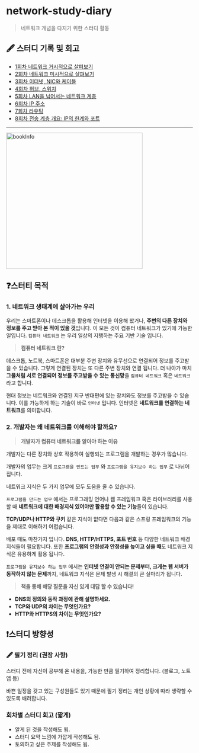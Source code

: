 # network-study-diary

> 네트워크 개념을 다지기 위한 스터디 활동

## 🖋️ 스터디 기록 및 회고

 - [1회차 네트워크 거시적으로 살펴보기](https://github.com/silberbullet/network-study-diary/blob/main/network_study/1_2_%EB%84%A4%ED%8A%B8%EC%9B%8C%ED%81%AC_%EA%B1%B0%EC%8B%9C%EC%A0%81%EC%9C%BC%EB%A1%9C_%EC%82%B4%ED%8E%B4%EB%B3%B4%EA%B8%B0.md)
 - [2회차 네트워크 미시적으로 살펴보기](https://github.com/silberbullet/network-study-diary/blob/main/network_study/1_3_%EB%84%A4%ED%8A%B8%EC%9B%8C%ED%81%AC_%EB%AF%B8%EC%8B%9C%EC%A0%81%EC%9C%BC%EB%A1%9C_%EC%82%B4%ED%8E%B4%EB%B3%B4%EA%B8%B0.md)
 - [3회차 이더넷, NIC와 케이블](https://github.com/silberbullet/network-study-diary/blob/main/network_study/2_1%EA%B3%BC_2_%EC%9D%B4%EB%8D%94%EB%84%B7_NIC%EC%99%80%EC%BC%80%EC%9D%B4%EB%B8%94.md)
 - [4회차 허브, 스위치](https://github.com/silberbullet/network-study-diary/blob/main/network_study/2_3%EA%B3%BC_4_%ED%97%88%EB%B8%8C_%EC%8A%A4%EC%9C%84%EC%B9%98.md)
 - [5회차 LAN을 넘어서는 네트워크 계층](https://github.com/silberbullet/network-study-diary/blob/main/network_study/3_1_LAN%EC%9D%84_%EB%84%98%EC%96%B4%EC%84%9C%EB%8A%94_%EB%84%A4%ED%8A%B8%EC%9B%8C%ED%81%AC_%EA%B3%84%EC%B8%B5.md)
 - [6회차 IP 주소](https://github.com/silberbullet/network-study-diary/blob/main/network_study/3_2_IP_%EC%A3%BC%EC%86%8C.md)
 - [7회차 라우팅](https://github.com/silberbullet/network-study-diary/blob/main/network_study/3_3_%EB%9D%BC%EC%9A%B0%ED%8C%85.md)
 - [8회차 전송 계층 개요: IP의 한계와 포트]()
---

<img width="368" alt="bookInfo" src="https://github.com/user-attachments/assets/30f20200-ca17-4f12-9558-ba877d9ffc17">


## ❓스터티 목적

### 1. 네트워크 생태계에 살아가는 우리

우리는 스마트폰이나 데스크톱을 활용해 인터넷을 이용해 봤거나, **주변의 다른 장치와 정보를 주고 받아 본 적이 있을 것**입니다. 이 모든 것이 컴퓨터 네트워크가 있기에 가능한 일입니다. `컴퓨터 네트워크` 는 우리 일상의 지탱하는 주요 기반 기술 입니다.

> **컴퓨터 네트워크 란?**

데스크톱, 노트북, 스마트폰은 대부분 주변 장치와 유무선으로 연결되어 정보를 주고받을 수 있습니다. 그렇게 연결된 장치는 또 다른 주변 장치와 연결 됩니다. 더 나아가 마치 **그물처럼 서로 연결되어 정보를 주고받을 수 있는 통신망**을 `컴퓨터 네트워크` 혹은 `네트워크` 라고 합니다.

현대 정보는 네트워크와 연결된 지구 반대편에 있는 장치와도 정보를 주고받을 수 있습니다. 이를 가능하게 하는 기술이 바로 `인터넷` 입니다. 인터넷은 **네트워크를 연결하는 네트워크**를 의미합니다.

### 2. 개발자는 왜 네트워크를 이해해야 할까요?

> **개발자가 컴퓨터 네트워크를 알아야 하는 이유**

개발자는 다른 장치와 상호 작용하여 실행되는 프로그램을 개발하는 경우가 많습니다.

개발자의 업무는 크게 `프로그램을 만드는 업무` 와 `프로그램을 유지보수 하는 업무` 로 나뉘어 집니다.

네트워크 지식은 두 가지 업무에 모두 도움을 줄 수 있습니다.

`프로그램을 만드는 업무` 에서는 프로그래밍 언어나 웹 프레임워크 혹은 라이브러리를 사용할 때 **네트워크에 대한 배경지식 있어야만 활용할 수 있는 기능**들이 있습니다.

**TCP/UDP나 HTTP와 쿠키** 같은 지식이 없다면 다음과 같은 스프링 프레임워크의 기능을 제대로 이해하기 어렵습니다.

배포 때도 마찬가지 입니다. **DNS, HTTP/HTTPS, 포트 번호** 등 다양한 네트워크 배경지식들이 필요합니다. 또한 **프로그램의 안정성과 안정성을 높이고 싶을 때**도 네트워크 지식은 유용하게 활용 됩니다.

`프로그램을 유지보수 하는 업무` 에서는 **인터넷 연결이 안되는 문제부터, 크게는 웹 서버가 동작하지 않는 문제**까지, 네트워크 지식은 문제 발생 시 해결의 큰 실마리가 됩니다.

> **책을 통해 해당 질문을 자신 있게 대답 할 수 있습니다!**

- **DNS의 정의와 동작 과정에 관해 설명하세요.**
- **TCP와 UDP의 차이는 무엇인가요?**
- **HTTP와 HTTPS의 차이는 무엇인가요?**

## ❗스터디 방향성

### 🖋️ 필기 정리 (권장 사항)

스터디 전에 자신이 공부해 온 내용을, 가능한 만큼 필기하여 정리합니다. (블로그, 노트앱 등)

바쁜 일정을 갖고 있는 구성원들도 있기 때문에 필기 정리는 개인 상황에 따라 생략할 수 있도록 배려합니다.

### 회차별 스터디 회고 (짧게)

- 알게 된 것을 작성해도 됨.
- 스터디 요약 느낌에 가깝게 작성해도 됨.
- 토의하고 싶은 주제를 작성해도 됨.
